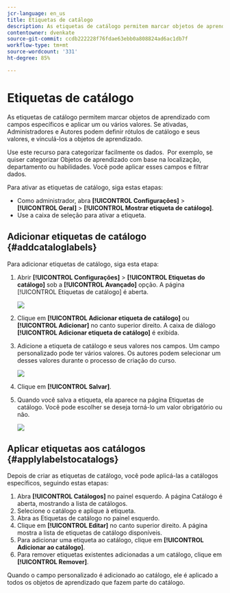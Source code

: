 ```yaml
---
jcr-language: en_us
title: Etiquetas de catálogo
description: As etiquetas de catálogo permitem marcar objetos de aprendizado com campos específicos e aplicar um ou vários valores. Se ativadas, Administradores e Autores podem definir rótulos de catálogo e seus valores, e vinculá-los a objetos de aprendizado.
contentowner: dvenkate
source-git-commit: ccdb222228f76fdae63ebb0a808824ad6ac1db7f
workflow-type: tm+mt
source-wordcount: '331'
ht-degree: 85%

---
```




# Etiquetas de catálogo

As etiquetas de catálogo permitem marcar objetos de aprendizado com campos específicos e aplicar um ou vários valores. Se ativadas, Administradores e Autores podem definir rótulos de catálogo e seus valores, e vinculá-los a objetos de aprendizado.

Use este recurso para categorizar facilmente os dados.  Por exemplo, se quiser categorizar Objetos de aprendizado com base na localização, departamento ou habilidades. Você pode aplicar esses campos e filtrar dados.

Para ativar as etiquetas de catálogo, siga estas etapas:

* Como administrador, abra **[!UICONTROL Configurações]** > **[!UICONTROL Geral]** > **[!UICONTROL Mostrar etiqueta de catálogo]**.
* Use a caixa de seleção para ativar a etiqueta.

## Adicionar etiquetas de catálogo {#addcataloglabels}

Para adicionar etiquetas de catálogo, siga esta etapa:

1. Abrir  **[!UICONTROL Configurações]** > **[!UICONTROL Etiquetas do catálogo]** sob a **[!UICONTROL Avançado]** opção. A página [!UICONTROL Etiquetas de catálogo] é aberta.

   ![](assets/catalog-labels-page.png)

1. Clique em **[!UICONTROL Adicionar etiqueta de catálogo]** ou **[!UICONTROL Adicionar]** no canto superior direito. A caixa de diálogo **[!UICONTROL Adicionar etiqueta de catálogo]** é exibida.
1. Adicione a etiqueta de catálogo e seus valores nos campos. Um campo personalizado pode ter vários valores. Os autores podem selecionar um desses valores durante o processo de criação do curso.

   ![](assets/add-labels.png)

1. Clique em **[!UICONTROL Salvar]**.
1. Quando você salva a etiqueta, ela aparece na página Etiquetas de catálogo. Você pode escolher se deseja torná-lo um valor obrigatório ou não.

   ![](assets/catalog-label.png)

## Aplicar etiquetas aos catálogos {#applylabelstocatalogs}

Depois de criar as etiquetas de catálogo, você pode aplicá-las a catálogos específicos, seguindo estas etapas:

1. Abra **[!UICONTROL Catálogos]** no painel esquerdo. A página Catálogo é aberta, mostrando a lista de catálogos.
1. Selecione o catálogo e aplique à etiqueta.
1. Abra as Etiquetas de catálogo no painel esquerdo.
1. Clique em **[!UICONTROL Editar]** no canto superior direito. A página mostra a lista de etiquetas de catálogo disponíveis.
1. Para adicionar uma etiqueta ao catálogo, clique em **[!UICONTROL Adicionar ao catálogo]**.
1. Para remover etiquetas existentes adicionadas a um catálogo, clique em **[!UICONTROL Remover]**.

Quando o campo personalizado é adicionado ao catálogo, ele é aplicado a todos os objetos de aprendizado que fazem parte do catálogo.
